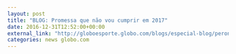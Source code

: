 ```yaml
---
layout: post
title: "BLOG: Promessa que não vou cumprir em 2017"
date: 2016-12-31T12:52:00+00:00
external_link: "http://globoesporte.globo.com/blogs/especial-blog/peron-na-arquibancada/post/promessa-que-nao-vou-cumprir-em-2017.html"
categories: news globo.com
---
```

